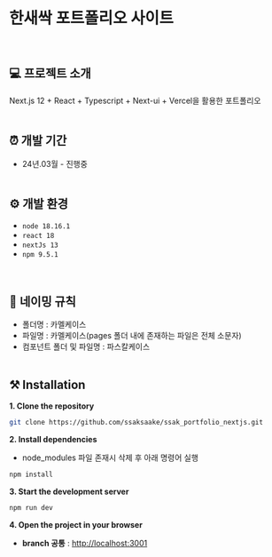 # 한새싹 포트폴리오 사이트

<br/>

## 💻 프로젝트 소개

Next.js 12 + React + Typescript + Next-ui + Vercel을 활용한 포트폴리오
<br/><br/>

## ⏰ 개발 기간

-   24년.03월 - 진행중
    <br/><br/>

## ⚙️ 개발 환경

-   `node 18.16.1`
-   `react 18`
-   `nextJs 13`
-   `npm 9.5.1`
    <br/>

<br/>

## 📝 네이밍 규칙

-   폴더명 : 카멜케이스
-   파일명 : 카멜케이스(pages 폴더 내에 존재하는 파일은 전체 소문자)
-   컴포넌트 폴더 및 파일명 : 파스칼케이스
    <br/><br/>

## ⚒️ Installation

**1. Clone the repository**

```bash
git clone https://github.com/ssaksaake/ssak_portfolio_nextjs.git
```

**2. Install dependencies**

-   node_modules 파일 존재시 삭제 후 아래 명령어 실행

```bash
npm install
```

**3. Start the development server**

```bash
npm run dev
```

**4. Open the project in your browser**

-   **branch 공통** : <http://localhost:3001>
